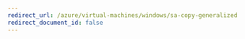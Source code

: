 ```yaml
---
redirect_url: /azure/virtual-machines/windows/sa-copy-generalized
redirect_document_id: false
---
```

